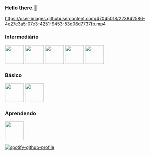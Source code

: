 ### Hello there.👋
https://user-images.githubusercontent.com/47045018/223842586-4e27e3a5-07e3-4251-9453-53d06d7737fb.mp4

### Intermediário
<img src="https://cdn.jsdelivr.net/gh/devicons/devicon/icons/python/python-original.svg" width="60" height="60"/> <img src="https://cdn.jsdelivr.net/gh/devicons/devicon/icons/mysql/mysql-original.svg" width="60" height="60"/> <img src="https://cdn.jsdelivr.net/gh/devicons/devicon/icons/cplusplus/cplusplus-original.svg" width="60" height="60"/> <img src="https://cdn.jsdelivr.net/gh/devicons/devicon/icons/html5/html5-original.svg" width="60" height="60"/> <img src="https://cdn.jsdelivr.net/gh/devicons/devicon/icons/css3/css3-original.svg" width="60" height="60"/>
                   
### Básico
<img src="https://cdn.jsdelivr.net/gh/devicons/devicon/icons/javascript/javascript-original.svg" width="60" height="60"/> <img src="https://cdn.jsdelivr.net/gh/devicons/devicon/icons/jquery/jquery-original.svg" width="60" height="60"/>

### Aprendendo
<img src="https://cdn.jsdelivr.net/gh/devicons/devicon/icons/r/r-original.svg" width="60" height="60"/>

<br>

[![spotify-github-profile](https://spotify-github-profile.vercel.app/api/view?uid=a320douglasrec204gio&cover_image=true&theme=default&show_offline=true&background_color=121212&interchange=false&bar_color=53b14f&bar_color_cover=true)](https://spotify-github-profile.vercel.app/api/view?uid=a320douglasrec204gio&redirect=true)
          


<!--
**giomascitelli/giomascitelli** is a ✨ _special_ ✨ repository because its `README.md` (this file) appears on your GitHub profile.

Here are some ideas to get you started:

- 🔭 I’m currently working on ...
- 🌱 I’m currently learning ...
- 👯 I’m looking to collaborate on ...
- 🤔 I’m looking for help with ...
- 💬 Ask me about ...
- 📫 How to reach me: ...
- 😄 Pronouns: ...
- ⚡ Fun fact: ...
-->
